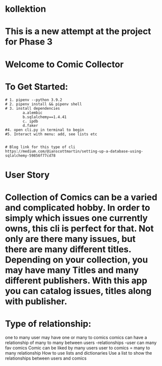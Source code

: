 # kollektion

# This is a new attempt at the project for Phase 3

# Welcome to Comic Collector

# To Get Started:

    # 1. pipenv --python 3.9.2
    # 2. pipenv install && pipenv shell
    # 3. install dependencies
            a.alembic
            b.sqlalchemy==1.4.41
            c. ipdb
            d.faker
    #4. open cli.py in terminal to begin
    #5. Interact with menu: add, see lists etc


    # Blog link for this type of cli
    https://medium.com/@ianscottmartin/setting-up-a-database-using-sqlalchemy-59856f77cd78

# User Story

# Collection of Comics can be a varied and complicated hobby. In order to simply which issues one currently owns, this cli is perfect for that. Not only are there many issues, but there are many different titles. Depending on your collection, you may have many Titles and many different publishers. With this app you can catalog issues, titles along with publisher.

# Type of relationship:

one to many user may have one or many to comics
comics can have a relationship of many to many between users
-relationships
-user can many fav comics
Comic can be liked by many users
user to comics = many to many relationship
How to use lists and dictionaries
Use a list to show the relationships between users and comics


